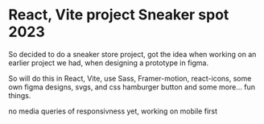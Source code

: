 # React, Vite project Sneaker spot 2023

So decided to do a sneaker store project, got the idea when working on an earlier project we had, when designing a prototype in figma.

So will do this in React, Vite, use Sass, Framer-motion, react-icons, some own figma designs, svgs, and css hamburger button and some more... fun things.

no media queries of responsivness yet, working on mobile first


